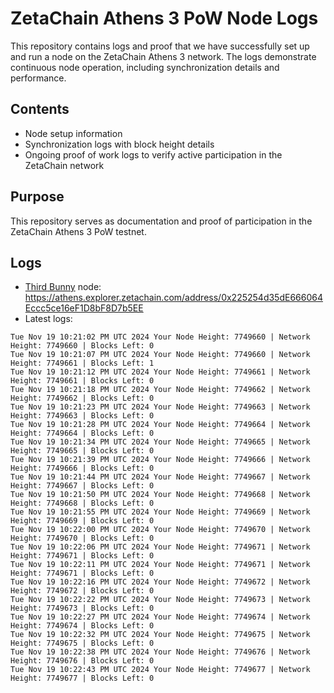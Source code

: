 # ZetaChain Athens 3 PoW Node Logs
This repository contains logs and proof that we have successfully set up and run a node on the ZetaChain Athens 3 network. The logs demonstrate continuous node operation, including synchronization details and performance.

## Contents
- Node setup information
- Synchronization logs with block height details
- Ongoing proof of work logs to verify active participation in the ZetaChain network

## Purpose
This repository serves as documentation and proof of participation in the ZetaChain Athens 3 PoW testnet.

## Logs

- [Third Bunny](https://thirdbunny.xyz/) node: https://athens.explorer.zetachain.com/address/0x225254d35dE666064Eccc5ce16eF1D8bF8D7b5EE
- Latest logs:
```
Tue Nov 19 10:21:02 PM UTC 2024 Your Node Height: 7749660 | Network Height: 7749660 | Blocks Left: 0
Tue Nov 19 10:21:07 PM UTC 2024 Your Node Height: 7749660 | Network Height: 7749661 | Blocks Left: 1
Tue Nov 19 10:21:12 PM UTC 2024 Your Node Height: 7749661 | Network Height: 7749661 | Blocks Left: 0
Tue Nov 19 10:21:18 PM UTC 2024 Your Node Height: 7749662 | Network Height: 7749662 | Blocks Left: 0
Tue Nov 19 10:21:23 PM UTC 2024 Your Node Height: 7749663 | Network Height: 7749663 | Blocks Left: 0
Tue Nov 19 10:21:28 PM UTC 2024 Your Node Height: 7749664 | Network Height: 7749664 | Blocks Left: 0
Tue Nov 19 10:21:34 PM UTC 2024 Your Node Height: 7749665 | Network Height: 7749665 | Blocks Left: 0
Tue Nov 19 10:21:39 PM UTC 2024 Your Node Height: 7749666 | Network Height: 7749666 | Blocks Left: 0
Tue Nov 19 10:21:44 PM UTC 2024 Your Node Height: 7749667 | Network Height: 7749667 | Blocks Left: 0
Tue Nov 19 10:21:50 PM UTC 2024 Your Node Height: 7749668 | Network Height: 7749668 | Blocks Left: 0
Tue Nov 19 10:21:55 PM UTC 2024 Your Node Height: 7749669 | Network Height: 7749669 | Blocks Left: 0
Tue Nov 19 10:22:00 PM UTC 2024 Your Node Height: 7749670 | Network Height: 7749670 | Blocks Left: 0
Tue Nov 19 10:22:06 PM UTC 2024 Your Node Height: 7749671 | Network Height: 7749671 | Blocks Left: 0
Tue Nov 19 10:22:11 PM UTC 2024 Your Node Height: 7749671 | Network Height: 7749671 | Blocks Left: 0
Tue Nov 19 10:22:16 PM UTC 2024 Your Node Height: 7749672 | Network Height: 7749672 | Blocks Left: 0
Tue Nov 19 10:22:22 PM UTC 2024 Your Node Height: 7749673 | Network Height: 7749673 | Blocks Left: 0
Tue Nov 19 10:22:27 PM UTC 2024 Your Node Height: 7749674 | Network Height: 7749674 | Blocks Left: 0
Tue Nov 19 10:22:32 PM UTC 2024 Your Node Height: 7749675 | Network Height: 7749675 | Blocks Left: 0
Tue Nov 19 10:22:38 PM UTC 2024 Your Node Height: 7749676 | Network Height: 7749676 | Blocks Left: 0
Tue Nov 19 10:22:43 PM UTC 2024 Your Node Height: 7749677 | Network Height: 7749677 | Blocks Left: 0
```

